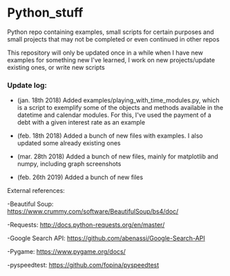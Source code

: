 # Python_stuff
Python repo containing examples, small scripts for certain purposes and small projects that may not be completed or even continued in other repos

This repository will only be updated once in a while when I have new examples for something new I've learned, I work on new projects/update existing ones, or write new scripts

### Update log:

* (jan. 18th 2018) Added examples/playing_with_time_modules.py, which is a script to exemplify some of the objects and methods available in the datetime and calendar modules. For this, I've used the payment of a debt with a given interest rate as an example

* (feb. 18th 2018) Added a bunch of new files with examples. I also updated some already existing ones

* (mar. 28th 2018) Added a bunch of new files, mainly for matplotlib and numpy, including graph screenshots

* (feb. 26th 2019) Added a bunch of new files

External references:

-Beautiful Soup: https://www.crummy.com/software/BeautifulSoup/bs4/doc/

-Requests: http://docs.python-requests.org/en/master/

-Google Search API: https://github.com/abenassi/Google-Search-API

-Pygame: https://www.pygame.org/docs/

-pyspeedtest: https://github.com/fopina/pyspeedtest
